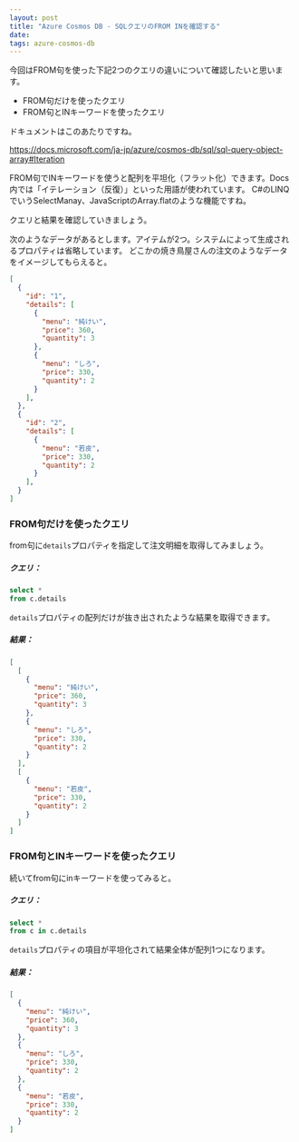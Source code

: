 ```yaml
---
layout: post
title: "Azure Cosmos DB - SQLクエリのFROM INを確認する"
date: 
tags: azure-cosmos-db
---
```


今回はFROM句を使った下記2つのクエリの違いについて確認したいと思います。

- FROM句だけを使ったクエリ
- FROM句とINキーワードを使ったクエリ

ドキュメントはこのあたりですね。

https://docs.microsoft.com/ja-jp/azure/cosmos-db/sql/sql-query-object-array#Iteration

FROM句でINキーワードを使うと配列を平坦化（フラット化）できます。Docs内では「イテレーション（反復）」といった用語が使われています。
C#のLINQでいうSelectManay、JavaScriptのArray.flatのような機能ですね。

クエリと結果を確認していきましょう。

次のようなデータがあるとします。アイテムが2つ。システムによって生成されるプロパティは省略しています。
どこかの焼き鳥屋さんの注文のようなデータをイメージしてもらえると。

```json
[
  {
    "id": "1",
    "details": [
      {
        "menu": "純けい",
        "price": 360,
        "quantity": 3
      },
      {
        "menu": "しろ",
        "price": 330,
        "quantity": 2
      }
    ],
  },
  {
    "id": "2",
    "details": [
      {
        "menu": "若皮",
        "price": 330,
        "quantity": 2
      }
    ],
  }
]
```

### FROM句だけを使ったクエリ

from句に`details`プロパティを指定して注文明細を取得してみましょう。

##### クエリ：
```sql
select *
from c.details
```

`details`プロパティの配列だけが抜き出されたような結果を取得できます。

##### 結果：
```json
[
  [
    {
      "menu": "純けい",
      "price": 360,
      "quantity": 3
    },
    {
      "menu": "しろ",
      "price": 330,
      "quantity": 2
    }
  ],
  [
    {
      "menu": "若皮",
      "price": 330,
      "quantity": 2
    }
  ]
]
```

### FROM句とINキーワードを使ったクエリ

続いてfrom句にinキーワードを使ってみると。

##### クエリ：
```sql
select *
from c in c.details
```

`details`プロパティの項目が平坦化されて結果全体が配列1つになります。

##### 結果：
```json
[
  {
    "menu": "純けい",
    "price": 360,
    "quantity": 3
  },
  {
    "menu": "しろ",
    "price": 330,
    "quantity": 2
  },
  {
    "menu": "若皮",
    "price": 330,
    "quantity": 2
  }
]
```
